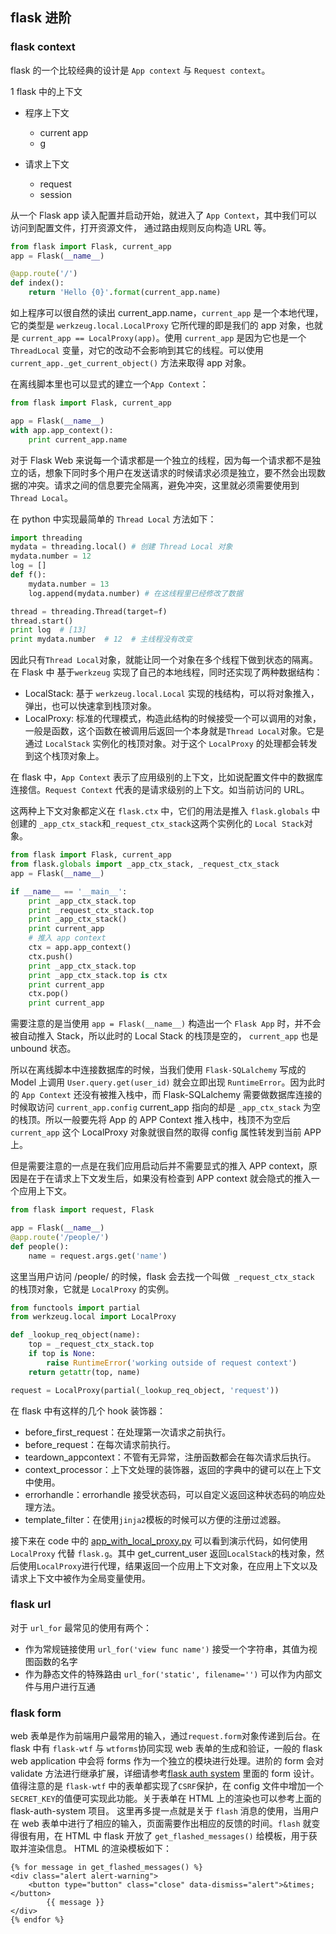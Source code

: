 ## flask 进阶

### flask context

flask 的一个比较经典的设计是 `App context` 与 `Request context`。

1 flask 中的上下文
- 程序上下文
	 -  current app
	 -  g

- 请求上下文 
	 - request
	 - session

从一个 Flask app 读入配置并启动开始，就进入了 `App Context`，其中我们可以访问到配置文件，打开资源文件，
通过路由规则反向构造 URL 等。

```python
from flask import Flask, current_app
app = Flask(__name__)

@app.route('/')
def index():
	return 'Hello {0}'.format(current_app.name)
```

如上程序可以很自然的读出 current_app.name，`current_app` 是一个本地代理，它的类型是 `werkzeug.local.LocalProxy` 它所代理的即是我们的 app 对象，也就是 `current_app == LocalProxy(app)`。使用 `current_app` 是因为它也是一个 `ThreadLocal` 变量，对它的改动不会影响到其它的线程。可以使用 `current_app._get_current_object()` 方法来取得 app 对象。

在离线脚本里也可以显式的建立一个`App Context`：

```python
from flask import Flask, current_app

app = Flask(__name__)
with app.app_context():
	print current_app.name
```

对于 Flask Web 来说每一个请求都是一个独立的线程，因为每一个请求都不是独立的话，想象下同时多个用户在发送请求的时候请求必须是独立，要不然会出现数据的冲突。请求之间的信息要完全隔离，避免冲突，这里就必须需要使用到 `Thread Local`。

在 python 中实现最简单的 `Thread Local` 方法如下：
```python
import threading
mydata = threading.local() # 创建 Thread Local 对象
mydata.number = 12
log = []
def f():
	mydata.number = 13
	log.append(mydata.number) # 在这线程里已经修改了数据

thread = threading.Thread(target=f)
thread.start()
print log  # [13]
print mydata.number  # 12  # 主线程没有改变
```

因此只有`Thread Local`对象，就能让同一个对象在多个线程下做到状态的隔离。在 Flask 中 基于`werkzeug` 实现了自己的本地线程，同时还实现了两种数据结构：
- LocalStack: 基于 `werkzeug.local.Local` 实现的栈结构，可以将对象推入，弹出，也可以快速拿到栈顶对象。
-  LocalProxy: 标准的代理模式，构造此结构的时候接受一个可以调用的对象，一般是函数，这个函数在被调用后返回一个本身就是`Thread Local`对象。它是通过 `LocalStack` 实例化的栈顶对象。对于这个 `LocalProxy` 的处理都会转发到这个栈顶对象上。

在 flask 中，`App Context` 表示了应用级别的上下文，比如说配置文件中的数据库连接信。`Request Context` 代表的是请求级别的上下文。如当前访问的 URL。

这两种上下文对象都定义在 `flask.ctx` 中，它们的用法是推入 `flask.globals` 中创建的 `_app_ctx_stack`和`_request_ctx_stack`这两个实例化的 `Local Stack`对象。

```python
from flask import Flask, current_app
from flask.globals import _app_ctx_stack, _request_ctx_stack
app = Flask(__name__)

if __name__ == '__main__':
	print _app_ctx_stack.top
	print _request_ctx_stack.top
	print _app_ctx_stack()
	print current_app
	# 推入 app context
	ctx = app.app_context()
	ctx.push()
	print _app_ctx_stack.top
	print _app_ctx_stack.top is ctx
	print current_app
	ctx.pop()
	print current_app
```

需要注意的是当使用 `app = Flask(__name__)` 构造出一个 `Flask App` 时，并不会被自动推入 Stack，所以此时的 Local Stack 的栈顶是空的， `current_app` 也是 unbound 状态。

所以在离线脚本中连接数据库的时候，当我们使用 `Flask-SQLalchemy` 写成的 Model 上调用 `User.query.get(user_id)` 就会立即出现 `RuntimeError`。因为此时的 `App Context` 还没有被推入栈中，而 Flask-SQLalchemy 需要做数据库连接的时候取访问 `current_app.config` current_app 指向的却是 `_app_ctx_stack` 为空的栈顶。所以一般要先将 App 的 APP Context 推入栈中，栈顶不为空后 `current_app` 这个 LocalProxy 对象就很自然的取得 config 属性转发到当前 APP 上。 

但是需要注意的一点是在我们应用启动后并不需要显式的推入 APP context，原因是在于在请求上下文发生后，如果没有检查到 APP context 就会隐式的推入一个应用上下文。
```python
from flask import request, Flask

app = Flask(__name__)
@app.route('/people/')
def people():
	name = request.args.get('name')
```

这里当用户访问 /people/ 的时候，flask 会去找一个叫做` _request_ctx_stack` 的栈顶对象，它就是 `LocalProxy` 的实例。

```python
from functools import partial
from werkzeug.local import LocalProxy

def _lookup_req_object(name):
	top = _request_ctx_stack.top
	if top is None:
		raise RuntimeError('working outside of request context')
	return getattr(top, name)

request = LocalProxy(partial(_lookup_req_object, 'request'))

```
在 flask  中有这样的几个 hook 装饰器：
- before_first_request：在处理第一次请求之前执行。
- before_request：在每次请求前执行。
- teardown_appcontext：不管有无异常，注册函数都会在每次请求后执行。
- context_processor：上下文处理的装饰器，返回的字典中的键可以在上下文中使用。
- errorhandle：errorhandle 接受状态码，可以自定义返回这种状态码的响应处理方法。
- template_filter：在使用`jinja2`模板的时候可以方便的注册过滤器。

接下来在 code 中的 [app_with_local_proxy.py](https://github.com/jamebluntcc/flask_advance) 可以看到演示代码，如何使用`LocalProxy` 代替 `flask.g`。其中 get_current_user 返回`LocalStack`的栈对象，然后使用`LocalProxy`进行代理，结果返回一个应用上下文对象，在应用上下文以及请求上下文中被作为全局变量使用。


### flask url

对于 `url_for`  最常见的使用有两个：
 - 作为常规链接使用 `url_for('view func name')` 接受一个字符串，其值为视图函数的名字
 - 作为静态文件的特殊路由 `url_for('static', filename='')` 可以作为内部文件与用户进行互通
 

### flask form

web 表单是作为前端用户最常用的输入，通过`request.form`对象传递到后台。在 flask 中有 `flask-wtf` 与 `wtforms`协同实现 web 表单的生成和验证，一般的 flask web application 中会将 forms 作为一个独立的模块进行处理。进阶的 form 会对 validate 方法进行继承扩展，详细请参考[flask auth system](https://github.com/jamebluntcc/flask_auth_system) 里面的 form 设计。值得注意的是 `flask-wtf` 中的表单都实现了`CSRF`保护，在 config 文件中增加一个`SECRET_KEY`的值便可实现此功能。关于表单在 HTML 上的渲染也可以参考上面的 flask-auth-system 项目。
这里再多提一点就是关于 `flash` 消息的使用，当用户在 web 表单中进行了相应的输入，页面需要作出相应的反馈的时间。`flash` 就变得很有用，在 HTML 中 flask 开放了 `get_flashed_messages()` 给模板，用于获取并渲染信息。
HTML 的渲染模板如下：
```
{% for message in get_flashed_messages() %}
<div class="alert alert-warning">
	<button type="button" class="close" data-dismiss="alert">&times;</button>
		{{ message }}
</div>
{% endfor %}
```
